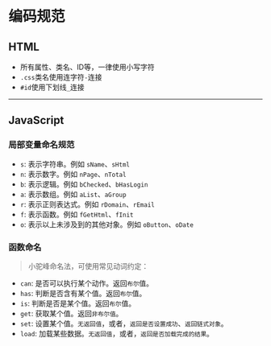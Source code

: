 # 编码规范


## HTML

- 所有属性、类名、ID等，一律使用小写字符
- `.css`类名使用连字符`-`连接
- `#id`使用下划线`_`连接


---

## JavaScript

### 局部变量命名规范
- `s`: 表示字符串。例如 `sName`、`sHtml`
- `n`: 表示数字。例如 `nPage`、`nTotal`
- `b`: 表示逻辑。例如 `bChecked`、`bHasLogin`
- `a`: 表示数组。例如 `aList`、`aGroup`
- `r`: 表示正则表达式。例如 `rDomain`、`rEmail`
- `f`: 表示函数。例如 `fGetHtml`、`fInit`
- `o`: 表示以上未涉及到的其他对象。例如 `oButton`、`oDate`

### 函数命名
> 小驼峰命名法，可使用常见动词约定：

- `can`: 是否可以执行某个动作。返回`布尔`值。
- `has`: 判断是否含有某个值。返回`布尔`值。
- `is`: 判断是否是某个值。返回`布尔`值。
- `get`: 获取某个值。返回`非布尔值`。
- `set`: 设置某个值。`无返回值`，或者，`返回是否设置成功`、`返回链式对象`。
- `load`: 加载某些数据。`无返回值`，或者，`返回是否加载完成的结果`。

### 